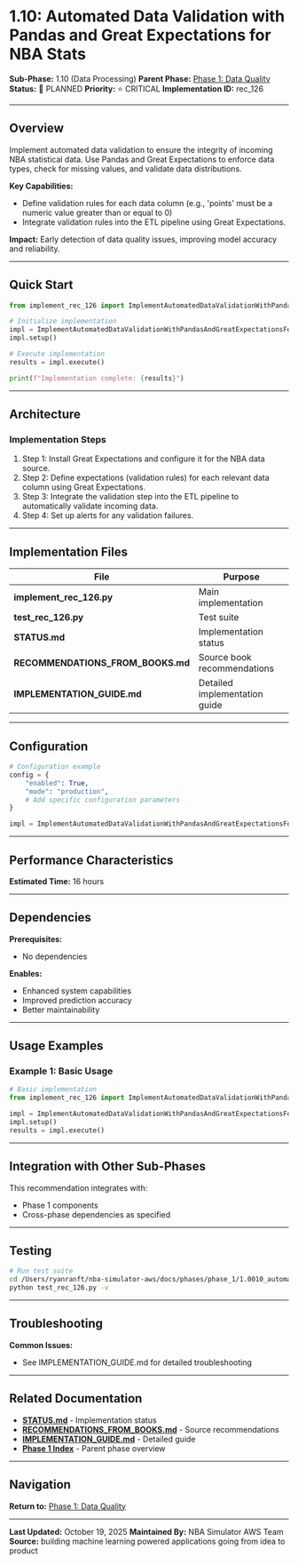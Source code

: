 # 1.10: Automated Data Validation with Pandas and Great Expectations for NBA Stats

**Sub-Phase:** 1.10 (Data Processing)
**Parent Phase:** [Phase 1: Data Quality](../PHASE_1_INDEX.md)
**Status:** 🔵 PLANNED
**Priority:** ⭐ CRITICAL
**Implementation ID:** rec_126

---

## Overview

Implement automated data validation to ensure the integrity of incoming NBA statistical data. Use Pandas and Great Expectations to enforce data types, check for missing values, and validate data distributions.

**Key Capabilities:**
- Define validation rules for each data column (e.g., 'points' must be a numeric value greater than or equal to 0)
- Integrate validation rules into the ETL pipeline using Great Expectations.

**Impact:**
Early detection of data quality issues, improving model accuracy and reliability.

---

## Quick Start

```python
from implement_rec_126 import ImplementAutomatedDataValidationWithPandasAndGreatExpectationsForNbaStats

# Initialize implementation
impl = ImplementAutomatedDataValidationWithPandasAndGreatExpectationsForNbaStats()
impl.setup()

# Execute implementation
results = impl.execute()

print(f"Implementation complete: {results}")
```

---

## Architecture

### Implementation Steps

1. Step 1: Install Great Expectations and configure it for the NBA data source.
2. Step 2: Define expectations (validation rules) for each relevant data column using Great Expectations.
3. Step 3: Integrate the validation step into the ETL pipeline to automatically validate incoming data.
4. Step 4: Set up alerts for any validation failures.

---

## Implementation Files

| File | Purpose |
|------|---------|
| **implement_rec_126.py** | Main implementation |
| **test_rec_126.py** | Test suite |
| **STATUS.md** | Implementation status |
| **RECOMMENDATIONS_FROM_BOOKS.md** | Source book recommendations |
| **IMPLEMENTATION_GUIDE.md** | Detailed implementation guide |

---

## Configuration

```python
# Configuration example
config = {
    "enabled": True,
    "mode": "production",
    # Add specific configuration parameters
}

impl = ImplementAutomatedDataValidationWithPandasAndGreatExpectationsForNbaStats(config=config)
```

---

## Performance Characteristics

**Estimated Time:** 16 hours

---

## Dependencies

**Prerequisites:**
- No dependencies

**Enables:**
- Enhanced system capabilities
- Improved prediction accuracy
- Better maintainability

---

## Usage Examples

### Example 1: Basic Usage

```python
# Basic implementation
from implement_rec_126 import ImplementAutomatedDataValidationWithPandasAndGreatExpectationsForNbaStats

impl = ImplementAutomatedDataValidationWithPandasAndGreatExpectationsForNbaStats()
impl.setup()
results = impl.execute()
```

---

## Integration with Other Sub-Phases

This recommendation integrates with:
- Phase 1 components
- Cross-phase dependencies as specified

---

## Testing

```bash
# Run test suite
cd /Users/ryanranft/nba-simulator-aws/docs/phases/phase_1/1.0010_automated_data_validation_with_pandas_and_great_expectations
python test_rec_126.py -v
```

---

## Troubleshooting

**Common Issues:**
- See IMPLEMENTATION_GUIDE.md for detailed troubleshooting

---

## Related Documentation

- **[STATUS.md](STATUS.md)** - Implementation status
- **[RECOMMENDATIONS_FROM_BOOKS.md](RECOMMENDATIONS_FROM_BOOKS.md)** - Source recommendations
- **[IMPLEMENTATION_GUIDE.md](IMPLEMENTATION_GUIDE.md)** - Detailed guide
- **[Phase 1 Index](../PHASE_1_INDEX.md)** - Parent phase overview

---

## Navigation

**Return to:** [Phase 1: Data Quality](../PHASE_1_INDEX.md)

---

**Last Updated:** October 19, 2025
**Maintained By:** NBA Simulator AWS Team
**Source:** building machine learning powered applications going from idea to product
